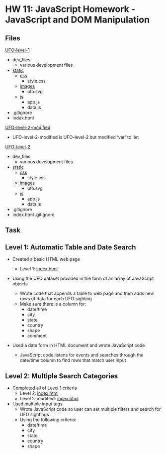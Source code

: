 # HW 11: JavaScript Homework - JavaScript and DOM Manipulation

## Files

[UFO-level-1](https://github.com/DanielMJones2005/HW11_javascript-challenge/tree/master/UFO-level-1)
 * dev_files
   * various development files
* [static](https://github.com/DanielMJones2005/HW11_javascript-challenge/tree/master/UFO-level-1/static)
  * [css](https://github.com/DanielMJones2005/HW11_javascript-challenge/tree/master/UFO-level-1/static/css)
    * style.css
  * [images](https://github.com/DanielMJones2005/HW11_javascript-challenge/tree/master/UFO-level-1/static/images)
    * ufo.svg
  * [js](https://github.com/DanielMJones2005/HW11_javascript-challenge/tree/master/UFO-level-1/static/js)
     * app.js
     * data.js
 * .gitignore
 * index.html
 
[UFO-level-2-modified](https://github.com/DanielMJones2005/HW11_javascript-challenge/tree/master/UFO-level-2-modified)
* UFO-level-2-modified is UFO-level-2 but modified 'var' to 'let
  
[UFO-level-2](https://github.com/DanielMJones2005/HW11_javascript-challenge/tree/master/UFO-level-2)
* dev_files
   * various development files
* [static](https://github.com/DanielMJones2005/HW11_javascript-challenge/tree/master/UFO-level-2/static)
  * [css](https://github.com/DanielMJones2005/HW11_javascript-challenge/tree/master/UFO-level-2/static/css)
    * style.css
  * [images](https://github.com/DanielMJones2005/HW11_javascript-challenge/tree/master/UFO-level-2/static/images)
    * ufo.svg
  * [js](https://github.com/DanielMJones2005/HW11_javascript-challenge/tree/master/UFO-level-2/static/js)
     * app.js
     * data.js
 * .gitignore
 * index.html
.gitignore

## Task 

## Level 1: Automatic Table and Date Search
* Created a basic HTML web page
  * Level 1: [index.html](https://github.com/DanielMJones2005/HW11_javascript-challenge/blob/master/UFO-level-1/index.html)

* Using the UFO dataset provided in the form of an array of JavaScript objects
  * Wrote code that appends a table to web page and then adds new rows of data for each UFO sighting
  * Make sure there is a column for:
    * date/time
    * city
    * state
    * country
    * shape
    * comment

* Used a date form in HTML document and wrote JavaScript code 
  * JavaScript code listens for events and searches through the date/time column to find rows that match user input
  
## Level 2: Multiple Search Categories
* Completed all of Level 1 criteria
  * Level 2: [index.html](https://github.com/DanielMJones2005/HW11_javascript-challenge/blob/master/UFO-level-2/index.html)
  * Level 2-modified: [index.html](https://github.com/DanielMJones2005/HW11_javascript-challenge/blob/master/UFO-level-2-modified/index.html)
* Used multiple input tags
  * Wrote JavaScript code so user can set multiple filters and search for UFO sightings
   * Using the following criteria:
     * date/time
     * city
     * state
     * country
     * shape
 
